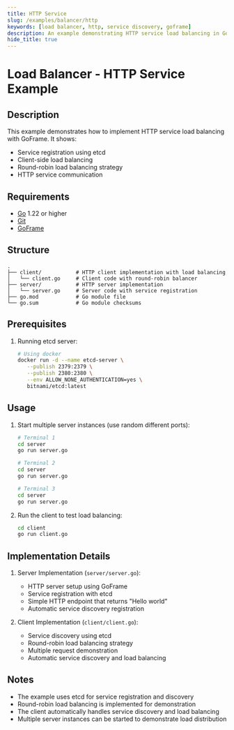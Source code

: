 ```yaml
---
title: HTTP Service
slug: /examples/balancer/http
keywords: [load balancer, http, service discovery, goframe]
description: An example demonstrating HTTP service load balancing in GoFrame
hide_title: true
---
```


# Load Balancer - HTTP Service Example

## Description

This example demonstrates how to implement HTTP service load balancing with GoFrame. It shows:
- Service registration using etcd
- Client-side load balancing
- Round-robin load balancing strategy
- HTTP service communication

## Requirements

- [Go](https://golang.org/dl/) 1.22 or higher
- [Git](https://git-scm.com/downloads)
- [GoFrame](https://goframe.org)

## Structure

```
.
├── client/           # HTTP client implementation with load balancing
│   └── client.go     # Client code with round-robin balancer
├── server/           # HTTP server implementation
│   └── server.go     # Server code with service registration
├── go.mod            # Go module file
└── go.sum            # Go module checksums
```

## Prerequisites

1. Running etcd server:
   ```bash
   # Using docker
   docker run -d --name etcd-server \
      --publish 2379:2379 \
      --publish 2380:2380 \
      --env ALLOW_NONE_AUTHENTICATION=yes \
      bitnami/etcd:latest
   ```

## Usage

1. Start multiple server instances (use random different ports):
   ```bash
   # Terminal 1
   cd server
   go run server.go

   # Terminal 2
   cd server
   go run server.go

   # Terminal 3
   cd server
   go run server.go
   ```

2. Run the client to test load balancing:
   ```bash
   cd client
   go run client.go
   ```

## Implementation Details

1. Server Implementation (`server/server.go`):
   - HTTP server setup using GoFrame
   - Service registration with etcd
   - Simple HTTP endpoint that returns "Hello world"
   - Automatic service discovery registration

2. Client Implementation (`client/client.go`):
   - Service discovery using etcd
   - Round-robin load balancing strategy
   - Multiple request demonstration
   - Automatic service discovery and load balancing

## Notes

- The example uses etcd for service registration and discovery
- Round-robin load balancing is implemented for demonstration
- The client automatically handles service discovery and load balancing
- Multiple server instances can be started to demonstrate load distribution
